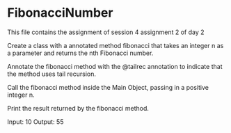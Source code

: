# FibonacciNumber
This file contains the assignment of session 4 assignment 2 of day 2

Create a class with a annotated method fibonacci that takes an integer n as a parameter and returns the nth Fibonacci number.

Annotate the fibonacci method with the @tailrec annotation to indicate that the method uses tail recursion.

Call the fibonacci method inside the Main Object, passing in a positive integer n.

Print the result returned by the fibonacci method.

Input: 10
Output: 55
